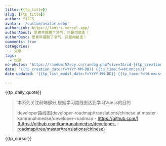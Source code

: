 ```yaml
---
title: {{tp_title}}
slug: {{tp_title}}
author: YJ2CS
avatar: '/custom/avatar.webp'
authorLink: https://lamirs.vercel.app/
authorAbout: 愿青年摆脱了冷气，只是向前走！
authorDesc: 愿青年摆脱了冷气，只是向前走！
comments: true
categories:
  - 文章
tags:
  - 悦读
no-photos: 'https://random.52ecy.cn/randbg.php?size=1&rid-{{tp_creation_date:f=YYYY-MM-DD}}-{{tp_time:f=HH-mm-ss}}'
date: '{{tp_creation_date:f=YYYY-MM-DD}} {{tp_time:f=HH:mm:ss}}'
date updated: '{{tp_last_modif_date:f=YYYY-MM-DD}} {{tp_time:f=HH:mm:ss}}'

---
```


{{tp_daily_quote}}

>本系列关注前端部分,根据学习路线图达到学习Vue.js的目的
>
>developer路线图[developer-roadmap/translations/chinese at master · kamranahmedse/developer-roadmap - https://github.com/](https://github.com/kamranahmedse/developer-roadmap/tree/master/translations/chinese)

{{tp_cursor}}
